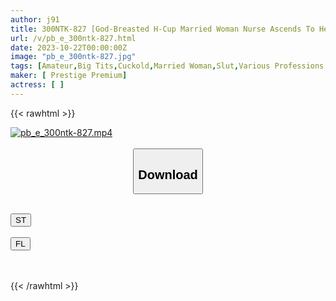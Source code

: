 ```yaml
---
author: j91
title: 300NTK-827 [God-Breasted H-Cup Married Woman Nurse Ascends To Heaven With Someone Else’s Dick! ! ] [Palpation Cowgirl Position Of A Raw Pussy With Huge And Powerful Breasts] [My Husband (Internal Medicine) Can’t Reach It With His Dick! The Best Part About Your Wife’s Secret! Clash! SP! 】A Frustrated Married Woman With An Impressive H Cup Joins The Battle! ! I Can’t Be Satisfied With A High-Paid Husband! Married Woman! ! Another Person’s Dick Goes In And Out At High Speed With A Hard Piston That Guarantees An Explosive Orgasm! ! Of Course Raw & Raw 2 Squeezed! ! /Bimbo Gp/026 (Tsukimi Iori)
url: /v/pb_e_300ntk-827.html
date: 2023-10-22T00:00:00Z
image: "pb_e_300ntk-827.jpg"
tags: [Amateur,Big Tits,Cuckold,Married Woman,Slut,Various Professions ]
maker: [ Prestige Premium]
actress: [ ]
---
```



{{< rawhtml >}}

<div class="video" data-videoid="gvza2Lp8vAHq1Oe">
    <a href="javascript:;">
        <img src="https://my.j91.asia/v/pb_e_300ntk-827.jpg" width="WIDTH" height="HEIGHT" alt="pb_e_300ntk-827.mp4" loading="lazy">
    </a>
</div>

<script type="text/javascript" src="https://j91.asia/asset/on-demand-st.js"></script>

<br>
  <link rel="stylesheet" href="https://j91.asia/asset/bs5.css">
  
  <center>
  <button class="btn btn-primary" type="button" data-bs-toggle="collapse" data-bs-target=".multi-collapse" aria-expanded="false" aria-controls="multiCollapseExample1 multiCollapseExample2"><h2>Download</h2></button></center>
</p>
<div class="row">
  <div class="col">
    <div class="collapse multi-collapse" id="multiCollapseExample1">
      <div class="card card-body">
	      	      <br>
<div class="buttons">  
<a href="https://streamtape.to/v/gvza2Lp8vAHq1Oe"><button class="btn-hover color-3"><i class="fa fa-download"></i> ST</button></a></div>
    </div>
  </div>
</div>
  <div class="col">
    <div class="collapse multi-collapse" id="multiCollapseExample2">
      <div class="card card-body">
	      <br>
<div class="buttons">
    <a href="https://filelions.online/f/9naea6n792fv"><button class="btn-hover color-9"><i class="fa fa-download"></i> FL</button></a></div>
<br><br>
      </div>
    </div>
  </div>
</div>

{{< /rawhtml >}}
